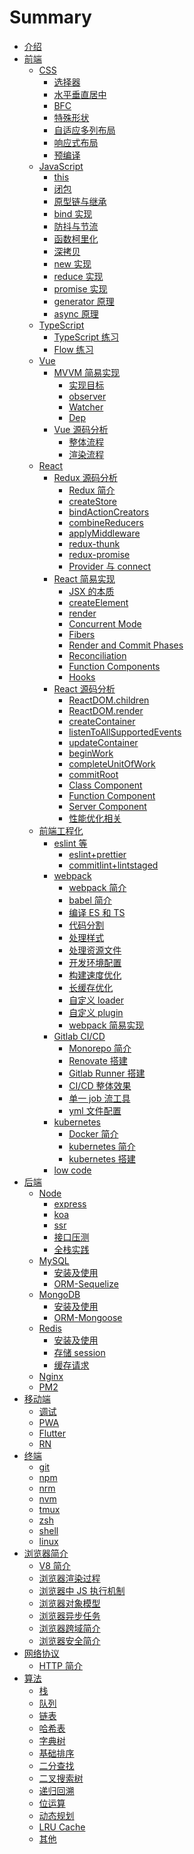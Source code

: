 # Summary

- [介绍](README.md)
- [前端]()
  - [CSS]()
    - [选择器](./frontend/css/select/README.md)
    - [水平垂直居中](./frontend/css/center/README.md)
    - [BFC](./frontend/css/bfc/README.md)
    - [特殊形状](./frontend/css/special-shape/README.md)
    - [自适应多列布局](./frontend/css/adaptive-columns/README.md)
    - [响应式布局](./frontend/css/responsive-layout/README.md)
    - [预编译](./frontend/css/precompiled/README.md)
  - [JavaScript]()
    - [this](./frontend/js/this/README.md)
    - [闭包](./frontend/js/closure/README.md)
    - [原型链与继承](./frontend/js/prototype/README.md)
    - [bind 实现](./frontend/js/bind/README.md)
    - [防抖与节流](./frontend/js/debounce-throttle/README.md)
    - [函数柯里化](./frontend/js/curry/README.md)
    - [深拷贝](./frontend/js/copy/README.md)
    - [new 实现](./frontend/js/new/README.md)
    - [reduce 实现](./frontend/js/reduce/README.md)
    - [promise 实现](./frontend/js/promise/README.md)
    - [generator 原理](./frontend/js/generator/README.md)
    - [async 原理](./frontend/js/async/README.md)
  - [TypeScript]()
    - [TypeScript 练习](./frontend/ts/ts/README.md)
    - [Flow 练习](./frontend/ts/flow/README.md)
  - [Vue]()
    - [MVVM 简易实现]()
      - [实现目标](./frontend/vue/mvvm/target/README.md)
      - [observer](./frontend/vue/mvvm/observer/README.md)
      - [Watcher](./frontend/vue/mvvm/watcher/README.md)
      - [Dep](./frontend/vue/mvvm/dep/README.md)
    - [Vue 源码分析]()
      - [整体流程](./frontend/vue/vue/process/README.md)
      - [渲染流程](./frontend/vue/vue/mount/README.md)
  - [React]()
    - [Redux 源码分析]()
      - [Redux 简介](./frontend/react/redux/introduction/README.md)
      - [createStore](./frontend/react/redux/createStore/README.md)
      - [bindActionCreators](./frontend/react/redux/bindActionCreators/README.md)
      - [combineReducers](./frontend/react/redux/combineReducers/README.md)
      - [applyMiddleware](./frontend/react/redux/applyMiddleware/README.md)
      - [redux-thunk](./frontend/react/redux/redux-thunk/README.md)
      - [redux-promise](./frontend/react/redux/redux-promise/README.md)
      - [Provider 与 connect](./frontend/react/redux/provider-connect/README.md)
    - [React 简易实现]()
      - [JSX 的本质](./frontend/react/react-simple/jsx/README.md)
      - [createElement](./frontend/react/react-simple/createElement/README.md)
      - [render](./frontend/react/react-simple/render/README.md)
      - [Concurrent Mode](./frontend/react/react-simple/Concurrent/README.md)
      - [Fibers](./frontend/react/react-simple/Fibers/README.md)
      - [Render and Commit Phases](./frontend/react/react-simple/commit/README.md)
      - [Reconciliation](./frontend/react/react-simple/reconciliation/README.md)
      - [Function Components](./frontend/react/react-simple/function/README.md)
      - [Hooks](./frontend/react/react-simple/hooks/README.md)
    - [React 源码分析]()
      - [ReactDOM.children](./frontend/react/source-code/ReactDOM.children/README.md)
      - [ReactDOM.render](./frontend/react/source-code/ReactDOM.render/README.md)
      - [createContainer](./frontend/react/source-code/createContainer/README.md)
      - [listenToAllSupportedEvents](./frontend/react/source-code/listenToAllSupportedEvents/README.md)
      - [updateContainer](./frontend/react/source-code/updateContainer/README.md)
      - [beginWork](./frontend/react/source-code/beginWork/README.md)
      - [completeUnitOfWork](./frontend/react/source-code/completeUnitOfWork/README.md)
      - [commitRoot](./frontend/react/source-code/commitRoot/README.md)
      - [Class Component](./frontend/react/source-code/class-component/README.md)
      - [Function Component](./frontend/react/source-code/function-component/README.md)
      - [Server Component](./frontend/react/source-code/server-component/README.md)
      - [性能优化相关](./frontend/react/source-code/optimization-performance/README.md)
  - [前端工程化]()
    - [eslint 等]()
      - [eslint+prettier](./frontend/engineering/normalize/eslint/README.md)
      - [commitlint+lintstaged](./frontend/engineering/normalize/commitlint/README.md)
    - [webpack]()
      - [webpack 简介](./frontend/engineering/webpack/introduction/README.md)
      - [babel 简介](./frontend/engineering/webpack/babel/README.md)
      - [编译 ES 和 TS](./frontend/engineering/webpack/es-ts/README.md)
      - [代码分割](./frontend/engineering/webpack/splitChunks/README.md)
      - [处理样式](./frontend/engineering/webpack/style/README.md)
      - [处理资源文件](./frontend/engineering/webpack/file/README.md)
      - [开发环境配置](./frontend/engineering/webpack/devserver/README.md)
      - [构建速度优化](./frontend/engineering/webpack/optimization-build/README.md)
      - [长缓存优化](./frontend/engineering/webpack/optimization-cache/README.md)
      - [自定义 loader](./frontend/engineering/webpack/webpack-loader/README.md)
      - [自定义 plugin](./frontend/engineering/webpack/webpack-plugin/README.md)
      - [webpack 简易实现](./frontend/engineering/webpack/webpack-simple/README.md)
    - [Gitlab CI/CD]()
      - [Monorepo 简介](./frontend/engineering/gitlab/monorepo/README.md)
      - [Renovate 搭建](./frontend/engineering/gitlab/renovate/README.md)
      - [Gitlab Runner 搭建](./frontend/engineering/gitlab/runner/README.md)
      - [CI/CD 整体效果](./frontend/engineering/gitlab/overall/README.md)
      - [单一 job 流工具](./frontend/engineering/gitlab/job/README.md)
      - [yml 文件配置](./frontend/engineering/gitlab/yml/README.md)
    - [kubernetes]()
      - [Docker 简介](./frontend/engineering/kubernetes/docker/README.md)
      - [kubernetes 简介](./frontend/engineering/kubernetes/introduction/README.md)
      - [kubernetes 搭建](./frontend/engineering/kubernetes/install/README.md)
    - [low code](./frontend/engineering/builder/README.md)
- [后端]()
  - [Node](./backend/node/README.md)
    - [express](./backend/node/express/README.md)
    - [koa](./backend/node/koa/README.md)
    - [ssr](./backend/node/ssr/README.md)
    - [接口压测](./backend/node/test/README.md)
    - [全栈实践](./backend/node/practice/README.md)
  - [MySQL]()
    - [安装及使用](./backend/mysql/install-use/README.md)
    - [ORM-Sequelize](./backend/mysql/orm/README.md)
  - [MongoDB]()
    - [安装及使用](./backend/mongo/install-use/README.md)
    - [ORM-Mongoose](./backend/mongo/orm/README.md)
  - [Redis]()
    - [安装及使用](./backend/redis/install-use/README.md)
    - [存储 session](./backend/redis/session/README.md)
    - [缓存请求](./backend/redis/impl/README.md)
  - [Nginx](./backend/nginx/README.md)
  - [PM2](./backend/pm2/README.md)
- [移动端]()
  - [调试](./hybird/devtools/README.md)
  - [PWA](./hybird/pwa/README.md)
  - [Flutter](./hybird/flutter/README.md)
  - [RN](./hybird/rn/README.md)
- [终端]()
  - [git](./terminal/git/README.md)
  - [npm](./terminal/npm/README.md)
  - [nrm](./terminal/nrm/README.md)
  - [nvm](./terminal/nvm/README.md)
  - [tmux](./terminal/tmux/README.md)
  - [zsh](./terminal/zsh/README.md)
  - [shell](./terminal/shell/README.md)
  - [linux](./terminal/linux/README.md)
- [浏览器简介]()
  - [V8 简介](./browser/v8/README.md)
  - [浏览器渲染过程](./browser/render/README.md)
  - [浏览器中 JS 执行机制](./browser/js-execute/README.md)
  - [浏览器对象模型](./browser/bom/README.md)
  - [浏览器异步任务](./browser/async/README.md)
  - [浏览器跨域简介](./browser/domain/README.md)
  - [浏览器安全简介](./browser/security/README.md)
- [网络协议]()
  - [HTTP 简介](./network/http/README.md)
- [算法]()
  - [栈](./algorithm/stack/README.md)
  - [队列](./algorithm/queue/README.md)
  - [链表](./algorithm/linked-list/README.md)
  - [哈希表](./algorithm/hash/README.md)
  - [字典树](./algorithm/trie/README.md)
  - [基础排序](./algorithm/sort/README.md)
  - [二分查找](./algorithm/binary-search/README.md)
  - [二叉搜索树](./algorithm/binary-search-tree/README.md)
  - [递归回溯](./algorithm/recursion/README.md)
  - [位运算](./algorithm/bitwise/README.md)
  - [动态规划](./algorithm/dynamic/README.md)
  - [LRU Cache](./algorithm/lru/README.md)
  - [其他](./algorithm/other/README.md)
